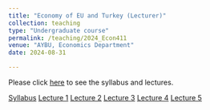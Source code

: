 ```yaml
---
title: "Economy of EU and Turkey (Lecturer)"
collection: teaching
type: "Undergraduate course"
permalink: /teaching/2024_Econ411
venue: "AYBU, Economics Department"
date: 2024-08-31

---
```

Please click [here](https://makyuzmert.github.io/teaching/2024_Econ411) to see the syllabus and lectures.


[Syllabus](/files/ECON411/ECON411_syllabus.pdf) [Lecture 1](files/ECON411/The_Economy_of_EU_and_Turkey_L1.pdf) [Lecture 2](files/ECON411/The_Economy_of_EU_and_Turkey_L2.pdf) [Lecture 3](files/ECON411/The_Economy_of_EU_and_Turkey_L3.pdf) [Lecture 4](files/ECON411/The_Economy_of_EU_and_Turkey_L4.pdf) [Lecture 5](files/ECON411/The_Economy_of_EU_and_Turkey_L5.pdf)
